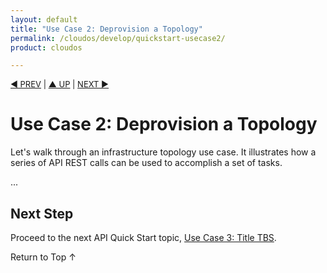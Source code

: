 ```yaml
---
layout: default
title: "Use Case 2: Deprovision a Topology"
permalink: /cloudos/develop/quickstart-usecase2/
product: cloudos

---
```

<!--PUBLISHED-->

<script>

function PageRefresh {
onLoad="window.refresh"
}

PageRefresh();

</script>


<p style="font-size: small;"> <a href="/cloudos/develop/quickstart-usecase1/">&#9664; PREV</a> | <a href="/cloudos/develop/">&#9650; UP</a> | <a href="/cloudos/develop/quickstart-usecase3/">NEXT &#9654;</a> </p>

# Use Case 2: Deprovision a Topology

Let's walk through an infrastructure topology use case. It illustrates how a series of API REST calls can be used to accomplish 
a set of tasks. 

...

## Next Step

Proceed to the next API Quick Start topic, [Use Case 3: Title TBS](/cloudos/develop/quickstart-usecase3/).

<a href="#top" style="padding:14px 0px 14px 0px; text-decoration: none;"> Return to Top &#8593; </a>
 
